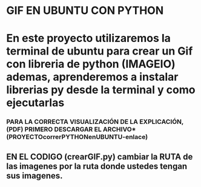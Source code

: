 # GIF EN UBUNTU CON PYTHON
# En este proyecto utilizaremos la terminal de ubuntu para crear un Gif con libreria de python (IMAGEIO) ademas, aprenderemos a instalar librerias py desde la terminal y como ejecutarlas

### PARA LA CORRECTA VISUALIZACIÓN DE LA EXPLICACIÓN, (PDF) PRIMERO DESCARGAR EL  ARCHIVO* (PROYECTOcorrerPYTHONenUBUNTU-enlace)
## EN EL CODIGO (crearGIF.py) cambiar la RUTA de las imagenes por la ruta donde ustedes tengan sus imagenes.

